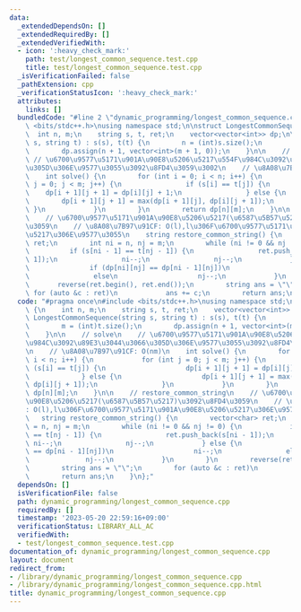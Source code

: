 ```yaml
---
data:
  _extendedDependsOn: []
  _extendedRequiredBy: []
  _extendedVerifiedWith:
  - icon: ':heavy_check_mark:'
    path: test/longest_common_sequence.test.cpp
    title: test/longest_common_sequence.test.cpp
  _isVerificationFailed: false
  _pathExtension: cpp
  _verificationStatusIcon: ':heavy_check_mark:'
  attributes:
    links: []
  bundledCode: "#line 2 \"dynamic_programming/longest_common_sequence.cpp\"\n#include\
    \ <bits/stdc++.h>\nusing namespace std;\n\nstruct LongestCommonSequence {\n  \
    \  int n, m;\n    string s, t, ret;\n    vector<vector<int>> dp;\n\n    LongestCommonSequence(string\
    \ s, string t) : s(s), t(t) {\n        n = (int)s.size();\n        m = (int)t.size();\n\
    \        dp.assign(n + 1, vector<int>(m + 1, 0));\n    }\n\n    // solve\n   \
    \ // \u6700\u9577\u5171\u901A\u90E8\u5206\u5217\u554F\u984C\u3092\u89E3\u3044\u3066\
    \u305D\u306E\u9577\u3055\u3092\u8FD4\u3059\u3002\n    // \u8A08\u7B97\u91CF: O(nm)\n\
    \    int solve() {\n        for (int i = 0; i < n; i++) {\n            for (int\
    \ j = 0; j < m; j++) {\n                if (s[i] == t[j]) {\n                \
    \    dp[i + 1][j + 1] = dp[i][j] + 1;\n                } else {\n            \
    \        dp[i + 1][j + 1] = max(dp[i + 1][j], dp[i][j + 1]);\n               \
    \ }\n            }\n        }\n        return dp[n][m];\n    }\n\n    // restore_common_string\n\
    \    // \u6700\u9577\u5171\u901A\u90E8\u5206\u5217(\u6587\u5B57\u5217)\u3092\u8FD4\
    \u3059\n    // \u8A08\u7B97\u91CF: O(l),l\u306F\u6700\u9577\u5171\u901A\u90E8\u5206\
    \u5217\u306E\u9577\u3055\n    string restore_common_string() {\n        vector<char>\
    \ ret;\n        int ni = n, nj = m;\n        while (ni != 0 && nj != 0) {\n  \
    \          if (s[ni - 1] == t[nj - 1]) {\n                ret.push_back(s[ni -\
    \ 1]);\n                ni--;\n                nj--;\n            } else {\n \
    \               if (dp[ni][nj] == dp[ni - 1][nj])\n                    ni--;\n\
    \                else\n                    nj--;\n            }\n        }\n \
    \       reverse(ret.begin(), ret.end());\n        string ans = \"\";\n       \
    \ for (auto &c : ret)\n            ans += c;\n        return ans;\n    }\n};\n"
  code: "#pragma once\n#include <bits/stdc++.h>\nusing namespace std;\n\nstruct LongestCommonSequence\
    \ {\n    int n, m;\n    string s, t, ret;\n    vector<vector<int>> dp;\n\n   \
    \ LongestCommonSequence(string s, string t) : s(s), t(t) {\n        n = (int)s.size();\n\
    \        m = (int)t.size();\n        dp.assign(n + 1, vector<int>(m + 1, 0));\n\
    \    }\n\n    // solve\n    // \u6700\u9577\u5171\u901A\u90E8\u5206\u5217\u554F\
    \u984C\u3092\u89E3\u3044\u3066\u305D\u306E\u9577\u3055\u3092\u8FD4\u3059\u3002\
    \n    // \u8A08\u7B97\u91CF: O(nm)\n    int solve() {\n        for (int i = 0;\
    \ i < n; i++) {\n            for (int j = 0; j < m; j++) {\n                if\
    \ (s[i] == t[j]) {\n                    dp[i + 1][j + 1] = dp[i][j] + 1;\n   \
    \             } else {\n                    dp[i + 1][j + 1] = max(dp[i + 1][j],\
    \ dp[i][j + 1]);\n                }\n            }\n        }\n        return\
    \ dp[n][m];\n    }\n\n    // restore_common_string\n    // \u6700\u9577\u5171\u901A\
    \u90E8\u5206\u5217(\u6587\u5B57\u5217)\u3092\u8FD4\u3059\n    // \u8A08\u7B97\u91CF\
    : O(l),l\u306F\u6700\u9577\u5171\u901A\u90E8\u5206\u5217\u306E\u9577\u3055\n \
    \   string restore_common_string() {\n        vector<char> ret;\n        int ni\
    \ = n, nj = m;\n        while (ni != 0 && nj != 0) {\n            if (s[ni - 1]\
    \ == t[nj - 1]) {\n                ret.push_back(s[ni - 1]);\n               \
    \ ni--;\n                nj--;\n            } else {\n                if (dp[ni][nj]\
    \ == dp[ni - 1][nj])\n                    ni--;\n                else\n      \
    \              nj--;\n            }\n        }\n        reverse(ret.begin(), ret.end());\n\
    \        string ans = \"\";\n        for (auto &c : ret)\n            ans += c;\n\
    \        return ans;\n    }\n};"
  dependsOn: []
  isVerificationFile: false
  path: dynamic_programming/longest_common_sequence.cpp
  requiredBy: []
  timestamp: '2023-05-20 22:59:16+09:00'
  verificationStatus: LIBRARY_ALL_AC
  verifiedWith:
  - test/longest_common_sequence.test.cpp
documentation_of: dynamic_programming/longest_common_sequence.cpp
layout: document
redirect_from:
- /library/dynamic_programming/longest_common_sequence.cpp
- /library/dynamic_programming/longest_common_sequence.cpp.html
title: dynamic_programming/longest_common_sequence.cpp
---
```

